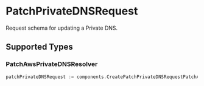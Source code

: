 # PatchPrivateDNSRequest

Request schema for updating a Private DNS.


## Supported Types

### PatchAwsPrivateDNSResolver

```go
patchPrivateDNSRequest := components.CreatePatchPrivateDNSRequestPatchAwsPrivateDNSResolver(components.PatchAwsPrivateDNSResolver{/* values here */})
```

